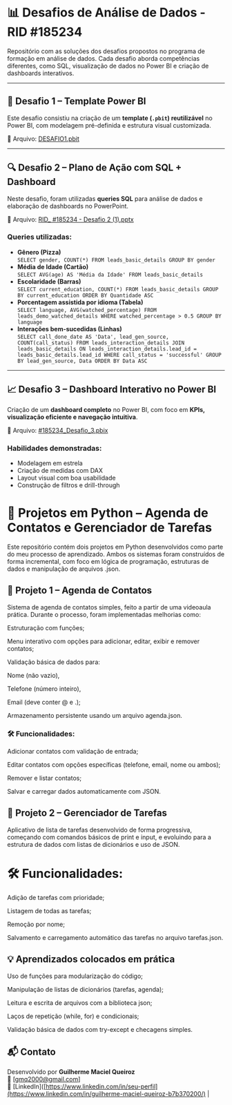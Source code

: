 # 📊 Desafios de Análise de Dados - RID #185234

Repositório com as soluções dos desafios propostos no programa de formação em análise de dados. Cada desafio aborda competências diferentes, como SQL, visualização de dados no Power BI e criação de dashboards interativos.

---

## 🧩 Desafio 1 – Template Power BI

Este desafio consistiu na criação de um **template (`.pbit`) reutilizável** no Power BI, com modelagem pré-definida e estrutura visual customizada.

📂 Arquivo: [DESAFIO1.pbit](./DESAFIO1.pbit)

---

## 🔍 Desafio 2 – Plano de Ação com SQL + Dashboard

Neste desafio, foram utilizadas **queries SQL** para análise de dados e elaboração de dashboards no PowerPoint.

📂 Arquivo: [RID_ #185234 - Desafio 2 (1).pptx](./RID_%20%23185234%20-%20Desafio%202%20%281%29.pptx)

### Queries utilizadas:
- **Gênero (Pizza)**  
  `SELECT gender, COUNT(*) FROM leads_basic_details GROUP BY gender`
- **Média de Idade (Cartão)**  
  `SELECT AVG(age) AS 'Média da Idade' FROM leads_basic_details`
- **Escolaridade (Barras)**  
  `SELECT current_education, COUNT(*) FROM leads_basic_details GROUP BY current_education ORDER BY Quantidade ASC`
- **Porcentagem assistida por idioma (Tabela)**  
  `SELECT language, AVG(watched_percentage) FROM leads_demo_watched_details WHERE watched_percentage > 0.5 GROUP BY language`
- **Interações bem-sucedidas (Linhas)**  
  `SELECT call_done_date AS 'Data', lead_gen_source, COUNT(call_status) FROM leads_interaction_details JOIN leads_basic_details ON leads_interaction_details.lead_id = leads_basic_details.lead_id WHERE call_status = 'successful' GROUP BY lead_gen_source, Data ORDER BY Data ASC`

---

## 📈 Desafio 3 – Dashboard Interativo no Power BI

Criação de um **dashboard completo** no Power BI, com foco em **KPIs, visualização eficiente e navegação intuitiva**.

📂 Arquivo: [#185234_Desafio_3.pbix](./%23185234_Desafio_3.pbix)

### Habilidades demonstradas:
- Modelagem em estrela
- Criação de medidas com DAX
- Layout visual com boa usabilidade
- Construção de filtros e drill-through

# 📘 Projetos em Python – Agenda de Contatos e Gerenciador de Tarefas
Este repositório contém dois projetos em Python desenvolvidos como parte do meu processo de aprendizado. Ambos os sistemas foram construídos de forma incremental, com foco em lógica de programação, estruturas de dados e manipulação de arquivos .json.

## 📁 Projeto 1 – Agenda de Contatos
Sistema de agenda de contatos simples, feito a partir de uma videoaula prática. Durante o processo, foram implementadas melhorias como:

Estruturação com funções;

Menu interativo com opções para adicionar, editar, exibir e remover contatos;

Validação básica de dados para:

Nome (não vazio),

Telefone (número inteiro),

Email (deve conter @ e .);

Armazenamento persistente usando um arquivo agenda.json.

### 🛠 Funcionalidades:

Adicionar contatos com validação de entrada;

Editar contatos com opções específicas (telefone, email, nome ou ambos);

Remover e listar contatos;

Salvar e carregar dados automaticamente com JSON.

## 📁 Projeto 2 – Gerenciador de Tarefas
Aplicativo de lista de tarefas desenvolvido de forma progressiva, começando com comandos básicos de print e input, e evoluindo para a estrutura de dados com listas de dicionários e uso de JSON.

# 🛠 Funcionalidades:

Adição de tarefas com prioridade;

Listagem de todas as tarefas;

Remoção por nome;

Salvamento e carregamento automático das tarefas no arquivo tarefas.json.

## 💡 Aprendizados colocados em prática
Uso de funções para modularização do código;

Manipulação de listas de dicionários (tarefas, agenda);

Leitura e escrita de arquivos com a biblioteca json;

Laços de repetição (while, for) e condicionais;

Validação básica de dados com try-except e checagens simples.

## 📬 Contato

Desenvolvido por **Guilherme Maciel Queiroz**  
📧 [gmq2000@gmail.com]  
🔗 [LinkedIn]([https://www.linkedin.com/in/seu-perfil](https://www.linkedin.com/in/guilherme-maciel-queiroz-b7b370200/) | 




